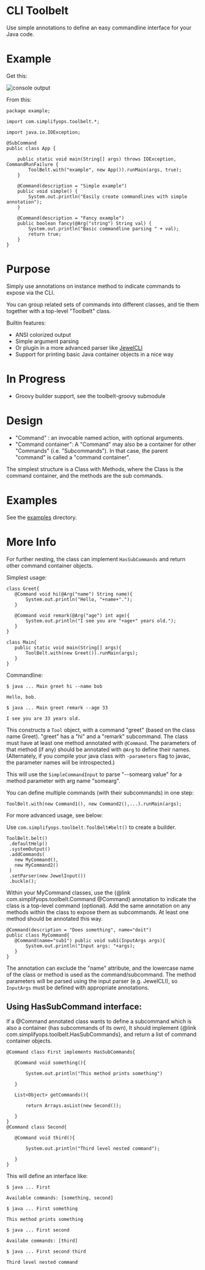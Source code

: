 # CLI Toolbelt

Use simple annotations to define an easy commandline interface for your Java code.

# Example

Get this:

![console output](https://github.com/simplifyops/cli-toolbelt/raw/master/examples/demo/img/screenshot-console1.png)

From this:

~~~ {.java}
package example;

import com.simplifyops.toolbelt.*;

import java.io.IOException;

@SubCommand
public class App {

    public static void main(String[] args) throws IOException, CommandRunFailure {
        ToolBelt.with("example", new App()).runMain(args, true);
    }

    @Command(description = "Simple example")
    public void simple() {
        System.out.println("Easily create commandlines with simple annotation");
    }

    @Command(description = "Fancy example")
    public boolean fancy(@Arg("string") String val) {
        System.out.println("Basic commandline parsing " + val);
        return true;
    }
}
~~~

# Purpose

Simply use annotations on instance method to indicate commands to expose via the CLI.
 
You can group related sets of commands into different classes, and tie them together
with a top-level "Toolbelt" class.

Builtin features:
 
* ANSI colorized output
* Simple argument parsing 
* Or plugin in a more advanced parser like [JewelCLI][]
* Support for printing basic Java container objects in a nice way

[JewelCLI]: https://github.com/lexicalscope/jewelcli/

# In Progress

* Groovy builder support, see the toolbelt-groovy submodule

# Design

* "Command" : an invocable named action, with optional arguments.
* "Command container": A "Command" may also be a container for other "Commands" (i.e. "Subcommands"). 
    In that case, the parent "command" is called a "command container". 

The simplest structure is a Class with Methods, where the Class is the command container, and the methods are the
sub commands.

# Examples

See the [examples](https://github.com/simplifyops/cli-toolbelt/tree/master/examples) directory.

# More Info

For further nesting, the class can implement `HasSubCommands` and return
other command container objects. 

Simplest usage: 


~~~ {.java}
class Greet{
   @Command void hi(@Arg("name") String name){
       System.out.println("Hello, "+name+".");
   }

   @Command void remark(@Arg("age") int age){
       System.out.println("I see you are "+age+" years old.");
   }
}

class Main{
   public static void main(String[] args){
       ToolBelt.with(new Greet()).runMain(args);
   }
}
~~~

Commandline:  


    $ java ... Main greet hi --name bob

    Hello, bob.

    $ java ... Main greet remark --age 33

    I see you are 33 years old.



This constructs a `Tool` object, with a command "greet" (based on the class name
Greet).  "greet" has a "hi" and a "remark" subcommand. The class must have at least 
one method annotated with `@Command`.  The parameters of that
method (if any) should be annotated with `@Arg` to define their names.
(Alternately, if you compile your java class with `-parameters` flag to javac, the parameter names will be
introspected.)

This will use the `SimpleCommandInput` to parse "--somearg value" for a
method parameter with arg name "somearg".

You can define multiple commands (with their subcommands) in one step: 

~~~{.java}
ToolBelt.with(new Command1(), new Command2(),...).runMain(args);
~~~

For more advanced usage, see below:

Use `com.simplifyops.toolbelt.ToolBelt#belt()` to create a builder.


~~~~ {.java}
ToolBelt.belt()
 .defaultHelp()
 .systemOutput()
 .addCommands(
   new MyCommand(),
   new MyCommand2()
 )
 .setParser(new JewelInput())
 .buckle();
~~~~


Within your MyCommand classes, use the {@link com.simplifyops.toolbelt.Command @Command} annotation to indicate the
class is a top-level command (optional).  Add the same annotation on any methods within the class to expose them
as subcommands. At least one method should be annotated this way.


~~~ {.java}
@Command(description = "Does something", name="doit")
public class MyCommand{
   @Command(name="sub1") public void sub1(InputArgs args){
       System.out.println("Input args: "+args);
   }
}
~~~


The annotation can exclude the "name" attribute, and the lowercase name of the class or method is used as the
command/subcommand.  The method parameters will be parsed using the input parser (e.g. JewelCLI), so
`InputArgs` must be defined with appropriate annotations.


## Using HasSubCommand interface:


If a @Command annotated class wants to define a subcommand which is also a container (has subcommands of
its own), It should implement {@link com.simplifyops.toolbelt.HasSubCommands}, and return a list of command
container objects.


~~~{.java}
@Command class First implements HasSubCommands{

   @Command void something(){

       System.out.println("This method prints something")

   }

   List<Object> getCommands(){

       return Arrays.asList(new Second());

   }
}
@Command class Second{

   @Command void third(){

       System.out.println("Third level nested command");

   }
}
~~~

This will define an interface like:


    $ java ... First

    Available commands: [something, second]

    $ java ... First something

    This method prints something

    $ java ... First second

    Availabe commands: [third]

    $ java ... First second third

    Third level nested command
